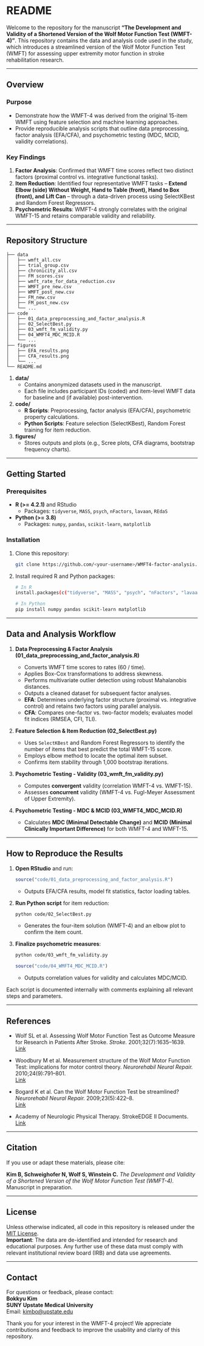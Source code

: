 # README

Welcome to the repository for the manuscript **“The Development and Validity of a Shortened Version of the Wolf Motor Function Test (WMFT-4)”**. This repository contains the data and analysis code used in the study, which introduces a streamlined version of the Wolf Motor Function Test (WMFT) for assessing upper extremity motor function in stroke rehabilitation research.

---

## Overview

### Purpose
- Demonstrate how the WMFT-4 was derived from the original 15-item WMFT using feature selection and machine learning approaches.
- Provide reproducible analysis scripts that outline data preprocessing, factor analysis (EFA/CFA), and psychometric testing (MDC, MCID, validity correlations).

### Key Findings
1. **Factor Analysis**: Confirmed that WMFT time scores reflect two distinct factors (proximal control vs. integrative functional tasks).
2. **Item Reduction**: Identified four representative WMFT tasks – **Extend Elbow (side) Without Weight, Hand to Table (front), Hand to Box (front), and Lift Can** – through a data-driven process using SelectKBest and Random Forest Regressors.
3. **Psychometric Results**: WMFT-4 strongly correlates with the original WMFT-15 and retains comparable validity and reliability.

---

## Repository Structure

```plaintext
├── data
│   ├── wmft_all.csv
│   ├── trial_group.csv
│   ├── chronicity_all.csv
│   ├── FM scores.csv
│   ├── wmft_rate_for_data_reduction.csv
│   ├── WMFT_pre_new.csv
│   ├── WMFT_post_new.csv
│   ├── FM_new.csv
│   ├── FM_post_new.csv
│   └── ...
├── code
│   ├── 01_data_preprocessing_and_factor_analysis.R
│   ├── 02_SelectBest.py
│   ├── 03_wmft_fm_validity.py
│   ├── 04_WMFT4_MDC_MCID.R
│   └── ...
├── figures
│   ├── EFA_results.png
│   ├── CFA_results.png
│   └── ...
└── README.md
```

1. **data/**  
   - Contains anonymized datasets used in the manuscript.  
   - Each file includes participant IDs (coded) and item-level WMFT data for baseline and (if available) post-intervention.
2. **code/**  
   - **R Scripts**: Preprocessing, factor analysis (EFA/CFA), psychometric property calculations.  
   - **Python Scripts**: Feature selection (SelectKBest), Random Forest training for item reduction.  
3. **figures/**  
   - Stores outputs and plots (e.g., Scree plots, CFA diagrams, bootstrap frequency charts).

---

## Getting Started

### Prerequisites

- **R (>= 4.2.1)** and RStudio  
  - Packages: `tidyverse`, `MASS`, `psych`, `nFactors`, `lavaan`, `REdaS`  
- **Python (>= 3.8)**
  - Packages: `numpy`, `pandas`, `scikit-learn`, `matplotlib`

### Installation
1. Clone this repository:
   ```bash
   git clone https://github.com/<your-username>/WMFT4-factor-analysis.git
   ```
2. Install required R and Python packages:
   ```bash
   # In R
   install.packages(c("tidyverse", "MASS", "psych", "nFactors", "lavaan", "REdaS"))

   # In Python
   pip install numpy pandas scikit-learn matplotlib
   ```

---

## Data and Analysis Workflow

1. **Data Preprocessing & Factor Analysis (01_data_preprocessing_and_factor_analysis.R)**
   - Converts WMFT time scores to rates (60 / time).
   - Applies Box-Cox transformations to address skewness.
   - Performs multivariate outlier detection using robust Mahalanobis distances.
   - Outputs a cleaned dataset for subsequent factor analyses.
   - **EFA**: Determines underlying factor structure (proximal vs. integrative control) and retains two factors using parallel analysis.
   - **CFA**: Compares one-factor vs. two-factor models; evaluates model fit indices (RMSEA, CFI, TLI).

2. **Feature Selection & Item Reduction (02_SelectBest.py)**
   - Uses `SelectKBest` and Random Forest Regressors to identify the number of items that best predict the total WMFT-15 score.
   - Employs elbow method to locate the optimal item subset.
   - Confirms item stability through 1,000 bootstrap iterations.

3. **Psychometric Testing - Validity (03_wmft_fm_validity.py)**
   - Computes **convergent** validity (correlation WMFT-4 vs. WMFT-15).
   - Assesses **concurrent** validity (WMFT-4 vs. Fugl-Meyer Assessment of Upper Extremity).
     
4. **Psychometric Testing - MDC & MCID (03_WMFT4_MDC_MCID.R)**
   - Calculates **MDC (Minimal Detectable Change)** and **MCID (Minimal Clinically Important Difference)** for both WMFT-4 and WMFT-15.

---

## How to Reproduce the Results

1. **Open RStudio** and run:
   ```r
   source("code/01_data_preprocessing_and_factor_analysis.R")
   ```
   - Outputs EFA/CFA results, model fit statistics, factor loading tables.

2. **Run Python script** for item reduction:
   ```bash
   python code/02_SelectBest.py
   ```
   - Generates the four-item solution (WMFT-4) and an elbow plot to confirm the item count.

3. **Finalize psychometric measures**:
   ```bash
   python code/03_wmft_fm_validity.py
   ```
   ```r
   source("code/04_WMFT4_MDC_MCID.R")
   ```
   - Outputs correlation values for validity and calculates MDC/MCID.

Each script is documented internally with comments explaining all relevant steps and parameters.

---

## References

- Wolf SL et al. Assessing Wolf Motor Function Test as Outcome Measure for Research in Patients After Stroke. *Stroke.* 2001;32(7):1635–1639.  
  [Link](https://www.ahajournals.org/doi/10.1161/01.STR.32.7.1635)

- Woodbury M et al. Measurement structure of the Wolf Motor Function Test: implications for motor control theory. *Neurorehabil Neural Repair.* 2010;24(9):791–801.  
  [Link](https://journals.sagepub.com/doi/10.1177/1545968310370749)

- Bogard K et al. Can the Wolf Motor Function Test be streamlined? *Neurorehabil Neural Repair.* 2009;23(5):422–8.  
  [Link](https://journals.sagepub.com/doi/10.1177/1545968308331141)

- Academy of Neurologic Physical Therapy. StrokeEDGE II Documents.  
  [Link](https://www.neuropt.org/practice-resources/neurology-section-outcome-measures-recommendations/stroke)

---

## Citation

If you use or adapt these materials, please cite:

**Kim B, Schweighofer N, Wolf S, Winstein C.** *The Development and Validity of a Shortened Version of the Wolf Motor Function Test (WMFT-4).* Manuscript in preparation.  

---

## License

Unless otherwise indicated, all code in this repository is released under the [MIT License](LICENSE).  
**Important**: The data are de-identified and intended for research and educational purposes. Any further use of these data must comply with relevant institutional review board (IRB) and data use agreements.

---

## Contact

For questions or feedback, please contact:  
**Bokkyu Kim**  
**SUNY Upstate Medical University**  
Email: kimbo@upstate.edu

Thank you for your interest in the WMFT-4 project! We appreciate contributions and feedback to improve the usability and clarity of this repository.

